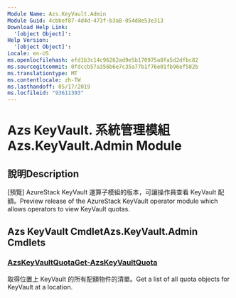 ```yaml
---
Module Name: Azs.KeyVault.Admin
Module Guid: 4cbbef87-4d4d-473f-b3a8-054d8e53e313
Download Help Link:
  '[object Object]': 
Help Version:
  '[object Object]': 
Locale: en-US
ms.openlocfilehash: efd1b3c14c96262ad9e5b170975a8fa5d2dfbc82
ms.sourcegitcommit: 0fdccb57a356b6e7c35a77b1f76e01fb96ef582b
ms.translationtype: MT
ms.contentlocale: zh-TW
ms.lasthandoff: 05/17/2019
ms.locfileid: "93611393"
---
```

# <span data-ttu-id="a70fa-101">Azs KeyVault. 系統管理模組</span><span class="sxs-lookup"><span data-stu-id="a70fa-101">Azs.KeyVault.Admin Module</span></span>
## <span data-ttu-id="a70fa-102">說明</span><span class="sxs-lookup"><span data-stu-id="a70fa-102">Description</span></span>
<span data-ttu-id="a70fa-103">[預覽] AzureStack KeyVault 運算子模組的版本，可讓操作員查看 KeyVault 配額。</span><span class="sxs-lookup"><span data-stu-id="a70fa-103">Preview release of the AzureStack KeyVault operator module which allows operators to view KeyVault quotas.</span></span>

## <span data-ttu-id="a70fa-104">Azs KeyVault Cmdlet</span><span class="sxs-lookup"><span data-stu-id="a70fa-104">Azs.KeyVault.Admin Cmdlets</span></span>
### [<span data-ttu-id="a70fa-105">AzsKeyVaultQuota</span><span class="sxs-lookup"><span data-stu-id="a70fa-105">Get-AzsKeyVaultQuota</span></span>](Get-AzsKeyVaultQuota.md)
<span data-ttu-id="a70fa-106">取得位置上 KeyVault 的所有配額物件的清單。</span><span class="sxs-lookup"><span data-stu-id="a70fa-106">Get a list of all quota objects for KeyVault at a location.</span></span>


